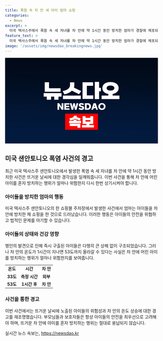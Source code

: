 ```yaml
---
title: 폭염 속 차 안 세 아이 엄마 쇼핑
categories:
  - News
excerpt: >
  미국 텍사스주에서 폭염 속 세 자녀를 차 안에 약 1시간 동안 방치한 엄마가 경찰에 체포되었습니다. 발견된 아이들은 1개월, 2살, 4살로, 차량 속에서 울고 있었으며, 지나가던 행인이 경찰에 신고하여 구조되었습니다. 경찰은 아동 유기 등의 혐의로 엄마를 기소했으며, 차량 내외부 온도에 따르면 차 안 온도는 1시간 후에 53도까지 올라갈 수 있다고 합니다. 아이들은 병원으로 옮겨져 치료를 받았으며 건강에 큰 이상은 없는 것으로 알려졌습니다. #미국 #폭염 #아동유기 #샌안토니오
feature_text: >
  미국 텍사스주에서 폭염 속 세 자녀를 차 안에 약 1시간 동안 방치한 엄마가 경찰에 체포되었습니다. 발견된 아이들은 1개월, 2살, 4살로, 차량 속에서 울고 있었으며, 지나가던 행인이 경찰에 신고하여 구조되었습니다. 경찰은 아동 유기 등의 혐의로 엄마를 기소했으며, 차량 내외부 온도에 따르면 차 안 온도는 1시간 후에 53도까지 올라갈 수 있다고 합니다. 아이들은 병원으로 옮겨져 치료를 받았으며 건강에 큰 이상은 없는 것으로 알려졌습니다. #미국 #폭염 #아동유기 #샌안토니오
image: '/assets/img/newsdao_breakingnews.jpg'
---
```


<p><img src="/assets/img/newsdao_breakingnews.jpg" alt="ranknews 속보" /></p>

<h2 data-ke-size="size26">미국 샌안토니오 폭염 사건의 경고</h2>

<p data-ke-size="size16">최근 미국 텍사스주 샌안토니오에서 발생한 폭염 속 세 자녀를 차 안에 약 1시간 동안 방치한 사건은 뜨거운 날씨에 대한 경각심을 일깨워줍니다. 이번 사건을 통해 차 안에 어린 아이를 혼자 방치하는 행위가 얼마나 위험한지 다시 한번 상기시켜야 합니다.</p>

<h3>아이들을 방치한 엄마의 행동</h3>

<p data-ke-size="size16">미국 텍사스주 샌안토니오의 한 쇼핑몰 주차장에서 발생한 사건에서 엄마는 아이들을 차 안에 방치한 채 쇼핑을 한 것으로 드러났습니다. 이러한 행동은 아이들의 안전을 위협하고 법적인 문제를 야기할 수 있습니다.</p>

<h3>아이들의 상태와 건강 영향</h3>

<p data-ke-size="size16">행인의 발견으로 인해 즉시 구출된 아이들은 다행히 큰 상해 없이 구조되었습니다. 그러나 차 안의 온도가 1시간이 지나면 53도까지 올라갈 수 있다는 사실은 차 안에 어린 아이를 방치하는 행위가 얼마나 위험한지를 보여줍니다.</p>

<table>
    <tr>
        <td style="text-align: center; height: 17px;"><b>온도</b></td>
        <td style="text-align: center; height: 17px;"><b>시간</b></td>
        <td style="text-align: center; height: 17px;"><b>차 안</b></td>
    </tr>
    <tr>
        <td style="text-align: center; height: 17px;"><b>33도</b></td>
        <td style="text-align: center; height: 17px;"><b>측정 시간</b></td>
        <td style="text-align: center; height: 17px;"><b>외부</b></td>
    </tr>
    <tr>
        <td style="text-align: center; height: 17px;"><b>53도</b></td>
        <td style="text-align: center; height: 17px;"><b>1시간 후</b></td>
        <td style="text-align: center; height: 17px;"><b>차 안</b></td>
    </tr>
</table>

<h3>사건을 통한 경고</h3>

<p data-ke-size="size16">이번 사건에서는 뜨거운 날씨에 노출된 아이들의 위험성과 차 안의 온도 상승에 대한 경고를 재조명했습니다. 부모님들과 보호자들은 항상 아이들의 안전을 최우선으로 고려해야 하며, 뜨거운 차 안에 아이를 혼자 방치하는 행위는 절대로 용납되지 않습니다.</p>
실시간 뉴스 속보는, <a href="https://newsdao.kr" rel="dofollow">https://newsdao.kr</a>


